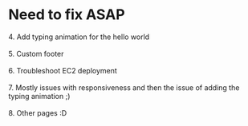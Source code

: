 <h1> <b> Need to fix ASAP </b> </h1>
4. Add typing animation for the hello world <br> </br>
5. Custom footer <br></br>
6. Troubleshoot EC2 deployment <br> </br>
7. Mostly issues with responsiveness and then the issue of adding the typing animation ;) <br> </br>
8. Other pages :D <br></br>

